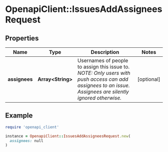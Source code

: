 # OpenapiClient::IssuesAddAssigneesRequest

## Properties

| Name | Type | Description | Notes |
| ---- | ---- | ----------- | ----- |
| **assignees** | **Array&lt;String&gt;** | Usernames of people to assign this issue to. _NOTE: Only users with push access can add assignees to an issue. Assignees are silently ignored otherwise._ | [optional] |

## Example

```ruby
require 'openapi_client'

instance = OpenapiClient::IssuesAddAssigneesRequest.new(
  assignees: null
)
```

